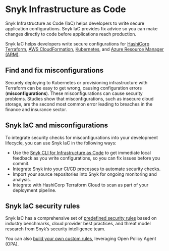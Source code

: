 # Snyk Infrastructure as Code

Snyk Infrastructure as Code (IaC) helps developers to write secure application configurations. Snyk IaC provides fix advice so you can make changes directly to code before applications reach production.

Snyk IaC helps developers write secure configurations for [HashiCorp Terraform](scan-terraform-files/), [AWS CloudFormation](scan-cloudformation-files/), [Kubernetes](scan-kubernetes-configuration-files/), and [Azure Resource Manager (ARM)](scan-arm-configuration-files.md).

## Find and fix misconfigurations

Securely deploying to Kubernetes or provisioning infrastructure with Terraform can be easy to get wrong, causing configuration errors (**misconfigurations**). These misconfigurations can cause security problems. Studies show that misconfigurations, such as insecure cloud storage, are the second most common error leading to breaches in the finance and insurance sector.

## Snyk IaC and misconfigurations

To integrate security checks for misconfigurations into your development lifecycle, you can use Snyk IaC in the following ways:

* Use the [Snyk CLI for Infrastructure as Code](snyk-cli-for-infrastructure-as-code/) to get immediate local feedback as you write configurations, so you can fix issues before you commit.
* Integrate Snyk into your CI/CD processes to automate security checks.
* Import your source repositories into Snyk for ongoing monitoring and analysis.
* Integrate with HashiCorp Terraform Cloud to scan as part of your deployment pipeline.

## Snyk IaC security rules

Snyk IaC has a comprehensive set of [predefined security rules](https://snyk.io/security-rules) based on industry benchmarks, cloud provider best practices, and threat model research from Snyk’s security intelligence team.

You can also [build your own custom rules](custom-rules/), leveraging Open Policy Agent (OPA).
